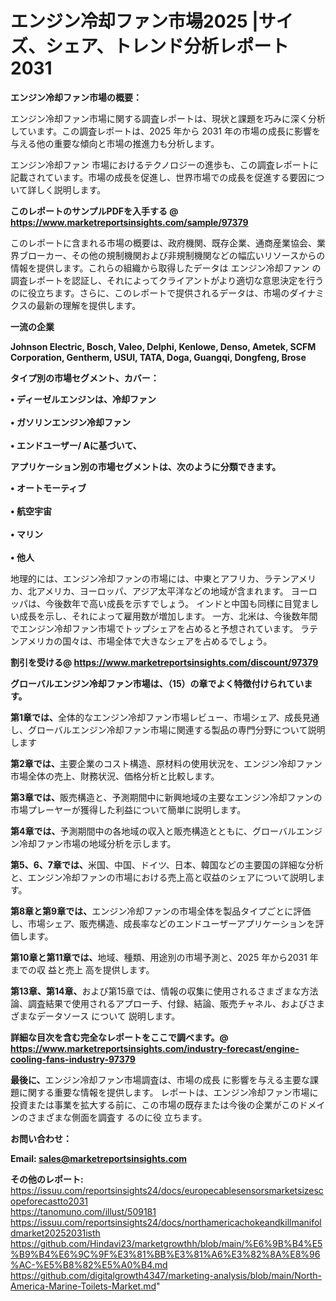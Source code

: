 # エンジン冷却ファン市場2025 |サイズ、シェア、トレンド分析レポート2031

<strong><b>エンジン冷却ファン市場の概要：</b></strong>

エンジン冷却ファン市場に関する調査レポートは、現状と課題を巧みに深く分析しています。この調査レポートは、2025 年から 2031 年の市場の成長に影響を与える他の重要な傾向と市場の推進力も分析します。

エンジン冷却ファン 市場におけるテクノロジーの進歩も、この調査レポートに記載されています。市場の成長を促進し、世界市場での成長を促進する要因について詳しく説明します。

<strong>このレポートのサンプルPDFを入手する @ <a href=https://www.marketreportsinsights.com/sample/97379>https://www.marketreportsinsights.com/sample/97379</a></strong>

このレポートに含まれる市場の概要は、政府機関、既存企業、通商産業協会、業界ブローカー、その他の規制機関および非規制機関などの幅広いリソースからの情報を提供します。これらの組織から取得したデータは エンジン冷却ファン の調査レポートを認証し、それによってクライアントがより適切な意思決定を行うのに役立ちます。さらに、このレポートで提供されるデータは、市場のダイナミクスの最新の理解を提供します。

<strong>一流の企業</strong>

<strong><b>Johnson Electric, Bosch, Valeo, Delphi, Kenlowe, Denso, Ametek, SCFM Corporation, Gentherm, USUI, TATA, Doga, Guangqi, Dongfeng, Brose</b></strong>

<strong><b>タイプ別の市場セグメント、カバー：</b></strong>

<strong>• ディーゼルエンジンは、冷却ファン<br><br>• ガソリンエンジン冷却ファン<br><br>• エンドユーザー/ Aに基づいて、</strong>

<strong><b>アプリケーション別の市場セグメントは、次のように分類できます。</b></strong>

<strong>• オートモーティブ<br><br>• 航空宇宙<br><br>• マリン<br><br>• 他人</strong>

 地理的には、エンジン冷却ファンの市場には、中東とアフリカ、ラテンアメリカ、北アメリカ、ヨーロッパ、アジア太平洋などの地域が含まれます。 ヨーロッパは、今後数年で高い成長を示すでしょう。 インドと中国も同様に目覚ましい成長を示し、それによって雇用数が増加します。 一方、北米は、今後数年間でエンジン冷却ファン市場でトップシェアを占めると予想されています。 ラテンアメリカの国々は、市場全体で大きなシェアを占めるでしょう。

<strong>割引を受ける@ <a href=https://www.marketreportsinsights.com/discount/97379>https://www.marketreportsinsights.com/discount/97379</a></strong>

<strong><b>グローバルエンジン冷却ファン市場は、（15）の章でよく特徴付けられています。</b></strong>

<strong><b>第</b></strong><strong><b>1章では、</b></strong>全体的なエンジン冷却ファン市場レビュー、市場シェア、成長見通し、グローバルエンジン冷却ファン市場に関連する製品の専門分野について説明します

<strong><b>第2章では、</b></strong>主要企業のコスト構造、原材料の使用状況を、エンジン冷却ファン市場全体の売上、財務状況、価格分析と比較します。

<strong><b>第3章では、</b></strong>販売構造と、予測期間中に新興地域の主要なエンジン冷却ファンの市場プレーヤーが獲得した利益について簡単に説明します。

<strong><b>第4章では、</b></strong>予測期間中の各地域の収入と販売構造とともに、グローバルエンジン冷却ファン市場の地域分析を示します。

<strong><b>第5、6、7章では、</b></strong>米国、中国、ドイツ、日本、韓国などの主要国の詳細な分析と、エンジン冷却ファンの市場における売上高と収益のシェアについて説明します。

<strong><b>第8章と第9章では、</b></strong>エンジン冷却ファンの市場全体を製品タイプごとに評価し、市場シェア、販売構造、成長率などのエンドユーザーアプリケーションを評価します。

<strong><b>第10章と第11章では、</b></strong>地域、種類、用途別の市場予測と、2025 年から2031 年までの収 益と売上 高を提供します。

<strong><b>第13章、第14章、</b></strong>および第15章では、情報の収集に使用されるさまざまな方法論、調査結果で使用されるアプローチ、付録、結論、販売チャネル、およびさまざまなデータソース について 説明します。

<strong>詳細な目次を含む完全なレポートをここで調べます。@ <a href=https://www.marketreportsinsights.com/industry-forecast/engine-cooling-fans-industry-97379>https://www.marketreportsinsights.com/industry-forecast/engine-cooling-fans-industry-97379</a></strong>

<strong><b>最後に、</b></strong>エンジン冷却ファン市場調査は、市場の成長 に影響を</a>与える主要な課題に関する重要な情報を提供します。 レポートは、エンジン冷却ファン市場に投資または事業を拡大する前に、この市場の既存または今後の企業がこのドメインのさまざまな側面を調査す るのに役 立ちます。

<strong><b>お問い合わせ：</b></strong>

<strong>Email: </strong><a href=mailto:sales@marketreportsinsights.com><strong>sales@marketreportsinsights.com</strong></a>

<strong>その他のレポート:</strong>
<br>
<a href=https://issuu.com/reportsinsights24/docs/europecablesensorsmarketsizescopeforecastto2031>https://issuu.com/reportsinsights24/docs/europecablesensorsmarketsizescopeforecastto2031</a>
<br>
<a href=https://tanomuno.com/illust/509181>https://tanomuno.com/illust/509181</a>
<br>
<a href=https://issuu.com/reportsinsights24/docs/northamericachokeandkillmanifoldmarket20252031isth>https://issuu.com/reportsinsights24/docs/northamericachokeandkillmanifoldmarket20252031isth</a>
<br>
<a href=https://github.com/Hindavi23/marketgrowthh/blob/main/%E6%9B%B4%E5%B9%B4%E6%9C%9F%E3%81%BB%E3%81%A6%E3%82%8A%E8%96%AC-%E5%B8%82%E5%A0%B4.md>https://github.com/Hindavi23/marketgrowthh/blob/main/%E6%9B%B4%E5%B9%B4%E6%9C%9F%E3%81%BB%E3%81%A6%E3%82%8A%E8%96%AC-%E5%B8%82%E5%A0%B4.md</a>
<br>
<a href=https://github.com/digitalgrowth4347/marketing-analysis/blob/main/North-America-Marine-Toilets-Market.md>https://github.com/digitalgrowth4347/marketing-analysis/blob/main/North-America-Marine-Toilets-Market.md</a>"

